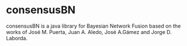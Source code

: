 # consensusBN
consensusBN is a java library for Bayesian Network Fusion based on the works of José M. Puerta, Juan A. Aledo, José A.Gámez and Jorge D. Laborda.
